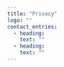 ```yaml
---
title: "Privacy"
logo: ""
contact_entries:
  - heading: 
    text: ""
  - heading: 
    text: ""
---
```

